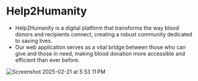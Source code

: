 # Help2Humanity
- Help2Humanity is a digital platform that transforms the way blood donors and recipients connect, creating a robust community dedicated to saving lives. 
- Our web application serves as a vital bridge between those who can give and those in need, making blood donation more accessible and efficient than ever before.

![Screenshot 2025-02-21 at 5 53 11 PM](https://github.com/user-attachments/assets/2c47a96c-d22c-4e61-971b-474fac7de9a7)
